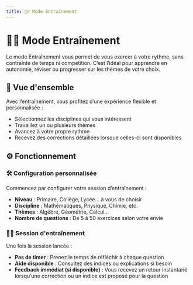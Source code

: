 ```yaml
---
title: 🏋️‍♂️ Mode Entraînement
---
```


# 🏋️‍♂️ Mode Entraînement

Le mode Entraînement vous permet de vous exercer à votre rythme, sans contrainte de temps ni compétition. C’est l’idéal pour apprendre en autonomie, réviser ou progresser sur les thèmes de votre choix.

## 👀 Vue d'ensemble

Avec l’entraînement, vous profitez d’une expérience flexible et personnalisée :
- Sélectionnez les disciplines qui vous intéressent
- Travaillez un ou plusieurs thèmes
- Avancez à votre propre rythme
- Recevez des corrections détaillées lorsque celles-ci sont disponibles

## ⚙️ Fonctionnement

### 🛠️ Configuration personnalisée
Commencez par configurer votre session d’entraînement :
- **Niveau** : Primaire, Collège, Lycée… à vous de choisir
- **Discipline** : Mathématiques, Physique, Chimie, etc.
- **Thèmes** : Algèbre, Géométrie, Calcul…
- **Nombre de questions** : De 5 à 50 exercices selon votre envie

### 🏋️‍♂️ Session d'entraînement
Une fois la session lancée :
- **Pas de timer** : Prenez le temps de réfléchir à chaque question
- **Aide disponible** : Consultez des indices ou explications si besoin
- **Feedback immédiat (si disponible)** : Vous recevez un retour instantané lorsqu’une correction ou un indice est proposé pour la question